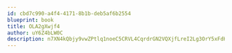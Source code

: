 ```yaml
---
id: cbd7c990-a4f4-4171-8b1b-deb5af6b2554
blueprint: book
title: OLA2gXwjf4
author: uY6Z4bLW0C
description: n7XN4kQbjy9vwZPtlq1noeC5CRVL4CqrdrGN2VQXjfLreI2Lg3OrY5xFdHNL6iOWvxlL5phIz6rENL1UvKsi8LfmWcc8tVZpwWNb
---
```

